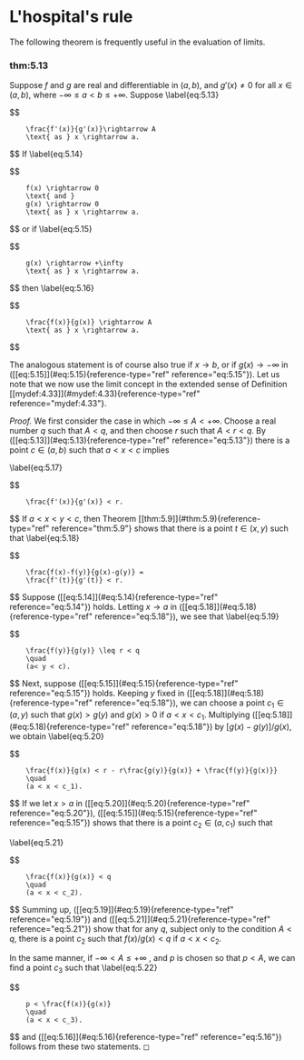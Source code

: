 # L'hospital's rule

The following theorem is frequently useful in the evaluation of limits.


### thm:5.13 
 Suppose $f$ and $g$ are real and
differentiable in $(a, b)$, and $g'(x) \neq 0$ for all $x \in (a, b)$,
where $-\infty \leq a < b \leq + \infty$. Suppose 
\label{eq:5.13}

$$

        \frac{f'(x)}{g'(x)}\rightarrow A 
        \text{ as } x \rightarrow a.
$$
 If 
\label{eq:5.14}

$$

        f(x) \rightarrow 0
        \text{ and }
        g(x) \rightarrow 0
        \text{ as } x \rightarrow a.
$$
 or if 
\label{eq:5.15}

$$

        g(x) \rightarrow +\infty 
        \text{ as } x \rightarrow a.
$$
 then 
\label{eq:5.16}

$$

        \frac{f(x)}{g(x)} \rightarrow A
        \text{ as } x \rightarrow a.
$$



The analogous statement is of course also true if $x \rightarrow b$, or
if $g(x) \rightarrow -\infty$ in
(\[\[eq:5.15\]](#eq:5.15){reference-type="ref" reference="eq:5.15"}). Let
us note that we now use the limit concept in the extended sense of
Definition \[\[mydef:4.33\]](#mydef:4.33){reference-type="ref"
reference="mydef:4.33"}.


*Proof.* We first consider the case in which
$- \infty \leq A < + \infty$. Choose a real number $q$ such that
$A < q$, and then choose $r$ such that $A < r < q$. By
(\[\[eq:5.13\]](#eq:5.13){reference-type="ref" reference="eq:5.13"})
there is a point $c \in (a, b)$ such that $a < x < c$ implies

\label{eq:5.17}

$$

        \frac{f'(x)}{g'(x)} < r.
$$
 If $a< x < y < c$, then Theorem
\[\[thm:5.9\]](#thm:5.9){reference-type="ref" reference="thm:5.9"} shows
that there is a point $t \in (x, y)$ such that 
\label{eq:5.18}

$$

        \frac{f(x)-f(y)}{g(x)-g(y)} = 
        \frac{f'(t)}{g'(t)} < r.
$$
 Suppose
(\[\[eq:5.14\]](#eq:5.14){reference-type="ref" reference="eq:5.14"})
holds. Letting $x \rightarrow a$ in
(\[\[eq:5.18\]](#eq:5.18){reference-type="ref" reference="eq:5.18"}), we
see that 
\label{eq:5.19}

$$

        \frac{f(y)}{g(y)} \leq r < q
        \quad
        (a< y < c).
$$
 Next, suppose
(\[\[eq:5.15\]](#eq:5.15){reference-type="ref" reference="eq:5.15"})
holds. Keeping $y$ fixed in
(\[\[eq:5.18\]](#eq:5.18){reference-type="ref" reference="eq:5.18"}), we
can choose a point $c_1 \in (a, y)$ such that $g(x) > g(y)$ and
$g(x) > 0$ if $a< x < c_1$. Multiplying
(\[\[eq:5.18\]](#eq:5.18){reference-type="ref" reference="eq:5.18"}) by
$[g(x) - g(y)]/g(x)$, we obtain 
\label{eq:5.20}

$$

        \frac{f(x)}{g(x) < r - r\frac{g(y)}{g(x)} + \frac{f(y)}{g(x)}}
        \quad
        (a < x < c_1).
$$
 If we let $x > a$ in
(\[\[eq:5.20\]](#eq:5.20){reference-type="ref" reference="eq:5.20"}),
(\[\[eq:5.15\]](#eq:5.15){reference-type="ref" reference="eq:5.15"})
shows that there is a point $c_2 \in (a, c_1)$ such that

\label{eq:5.21}

$$

        \frac{f(x)}{g(x)} < q
        \quad 
        (a < x < c_2).
$$
 Summing up,
(\[\[eq:5.19\]](#eq:5.19){reference-type="ref" reference="eq:5.19"}) and
(\[\[eq:5.21\]](#eq:5.21){reference-type="ref" reference="eq:5.21"}) show
that for any $q$, subject only to the condition $A < q$, there is a
point $c_2$ such that $f(x)/g(x) < q$ if $a< x < c_2$.

In the same manner, if $- \infty  < A \leq + \infty$ , and $p$ is chosen
so that $p < A$, we can find a point $c_3$ such that 
\label{eq:5.22}

$$

        p < \frac{f(x)}{g(x)}
        \quad 
        (a < x < c_3).
$$
 and
(\[\[eq:5.16\]](#eq:5.16){reference-type="ref" reference="eq:5.16"})
follows from these two statements. ◻


